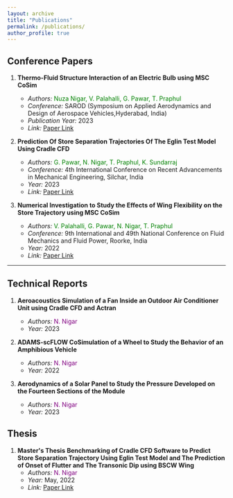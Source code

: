 ```yaml
---
layout: archive
title: "Publications"
permalink: /publications/
author_profile: true
---
```


## Conference Papers

1. **Thermo-Fluid Structure Interaction of an Electric Bulb using MSC CoSim**
   - *Authors:* <span style="color: green;">Nuza Nigar, V. Palahalli, G. Pawar, T. Praphul</span>
   - *Conference:* SAROD (Symposium on Applied Aerodynamics and Design of Aerospace Vehicles,Hyderabad, India)
   - *Publication Year:* 2023
   - *Link:* [Paper Link](https://drive.google.com/file/d/1KMYm4BYeMNOBViJ0SuU96mo9-1NdbSuE/view?usp=sharing)

2. **Prediction Of Store Separation Trajectories Of The Eglin Test Model Using Cradle CFD**
   - *Authors:* <span style="color: green;">G. Pawar, N. Nigar, T. Praphul, K. Sundarraj</span>
   - *Conference:* 4th International Conference on Recent Advancements in Mechanical Engineering, Silchar, India
   - *Year:* 2023
   - *Link:* [Paper Link](https://drive.google.com/file/d/10wZ1xBLGxi0vLlwZvn4I_i7OPzMm8ZVW/view?usp=sharing)

3. **Numerical Investigation to Study the Effects of Wing Flexibility on the Store Trajectory using MSC CoSim**
   - *Authors:* <span style="color: green;">V. Palahalli, G. Pawar, N. Nigar, T. Praphul</span>
   - *Conference:* 9th International and 49th National Conference on Fluid Mechanics and Fluid Power, Roorke, India
   - *Year:* 2022
   - *Link:* [Paper Link](https://drive.google.com/file/d/1ucx_eYEUV4-YVnd72xhoE30V3ySypOjs/view?usp=sharing)

---

## Technical Reports

1. **Aeroacoustics Simulation of a Fan Inside an Outdoor Air Conditioner Unit using Cradle CFD and Actran**
   - *Authors:* <span style="color: purple;">N. Nigar</span>
   - *Year:* 2023


2. **ADAMS-scFLOW CoSimulation of a Wheel to Study the Behavior of an Amphibious Vehicle**
   - *Authors:* <span style="color: purple;">N. Nigar</span>
   - *Year:* 2022

3. **Aerodynamics of a Solar Panel to Study the Pressure Developed on the Fourteen Sections of the Module**
   - *Authors:* <span style="color: purple;">N. Nigar</span>
   - *Year:* 2023

## Thesis

1. **Master's Thesis**
   **Benchmarking of Cradle CFD Software to Predict Store Separation Trajectory Using Eglin Test Model and The Prediction of Onset of Flutter and The Transonic Dip using BSCW Wing**
   - *Authors:* <span style="color: purple;">N. Nigar</span>
   - *Year:* May, 2022
   - *Link:* [Paper Link](https://docs.google.com/document/d/1F6-tzvG7qZTbxIMaGrHi4lOS5JZ0UP5n/edit?usp=sharing&ouid=115249795474572938960&rtpof=true&sd=true)


